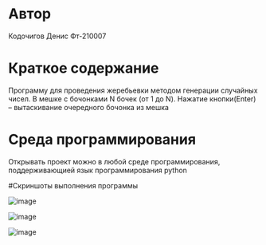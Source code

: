 # Автор
Кодочигов Денис Фт-210007

# Краткое содержание
Программу для проведения жеребьевки методом генерации случайных чисел.
В мешке с бочонками N бочек (от 1 до N). 
Нажатие кнопки(Enter) – вытаскивание очередного бочонка из мешка

# Среда программирования 
Открывать проект можно в любой среде программирования, поддерживающией язык программирования python

#Скриншоты выполнения программы

![image](https://user-images.githubusercontent.com/113355417/208764637-bd84009d-f5ce-47f0-a332-96527b458b7d.png)

![image](https://user-images.githubusercontent.com/113355417/208764790-2779a722-e2c7-4908-baac-06ae3eedb38a.png)

![image](https://user-images.githubusercontent.com/113355417/208764866-6a6b655d-5eed-40c1-ae35-5fbbbd2d3f3f.png)

